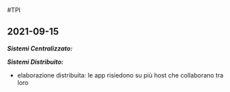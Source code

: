#TPI


## 2021-09-15
***Sistemi Centralizzato:***

***Sistemi Distribuito:***
- elaborazione distribuita: le app risiedono su più host che collaborano tra loro